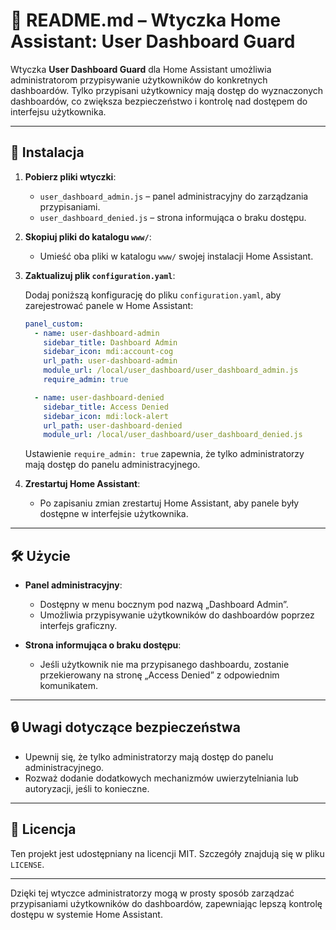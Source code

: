 # 📄 README.md – Wtyczka Home Assistant: User Dashboard Guard

Wtyczka **User Dashboard Guard** dla Home Assistant umożliwia administratorom przypisywanie użytkowników do konkretnych dashboardów. Tylko przypisani użytkownicy mają dostęp do wyznaczonych dashboardów, co zwiększa bezpieczeństwo i kontrolę nad dostępem do interfejsu użytkownika.

---

## 🔧 Instalacja

1. **Pobierz pliki wtyczki**:

   * `user_dashboard_admin.js` – panel administracyjny do zarządzania przypisaniami.
   * `user_dashboard_denied.js` – strona informująca o braku dostępu.

2. **Skopiuj pliki do katalogu `www/`**:

   * Umieść oba pliki w katalogu `www/` swojej instalacji Home Assistant.

3. **Zaktualizuj plik `configuration.yaml`**:

   Dodaj poniższą konfigurację do pliku `configuration.yaml`, aby zarejestrować panele w Home Assistant:

   ```yaml
   panel_custom:
     - name: user-dashboard-admin
       sidebar_title: Dashboard Admin
       sidebar_icon: mdi:account-cog
       url_path: user-dashboard-admin
       module_url: /local/user_dashboard/user_dashboard_admin.js
       require_admin: true

     - name: user-dashboard-denied
       sidebar_title: Access Denied
       sidebar_icon: mdi:lock-alert
       url_path: user-dashboard-denied
       module_url: /local/user_dashboard/user_dashboard_denied.js
   ```

   Ustawienie `require_admin: true` zapewnia, że tylko administratorzy mają dostęp do panelu administracyjnego.

4. **Zrestartuj Home Assistant**:

   * Po zapisaniu zmian zrestartuj Home Assistant, aby panele były dostępne w interfejsie użytkownika.

---

## 🛠️ Użycie

* **Panel administracyjny**:

  * Dostępny w menu bocznym pod nazwą „Dashboard Admin”.
  * Umożliwia przypisywanie użytkowników do dashboardów poprzez interfejs graficzny.

* **Strona informująca o braku dostępu**:

  * Jeśli użytkownik nie ma przypisanego dashboardu, zostanie przekierowany na stronę „Access Denied” z odpowiednim komunikatem.

---

## 🔒 Uwagi dotyczące bezpieczeństwa

* Upewnij się, że tylko administratorzy mają dostęp do panelu administracyjnego.
* Rozważ dodanie dodatkowych mechanizmów uwierzytelniania lub autoryzacji, jeśli to konieczne.

---

## 📄 Licencja

Ten projekt jest udostępniany na licencji MIT. Szczegóły znajdują się w pliku `LICENSE`.

---

Dzięki tej wtyczce administratorzy mogą w prosty sposób zarządzać przypisaniami użytkowników do dashboardów, zapewniając lepszą kontrolę dostępu w systemie Home Assistant.
